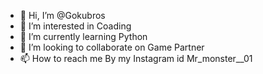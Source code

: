 - 👋 Hi, I’m @Gokubros
- 👀 I’m interested in Coading
- 🌱 I’m currently learning Python
- 💞️ I’m looking to collaborate on Game Partner
- 📫 How to reach me By my Instagram id Mr_monster__01


<!---
Gokubros/Gokubros is a ✨ special ✨ repository because its `README.md` (this file) appears on your GitHub profile.
You can click the Preview link to take a look at your changes.
--->
